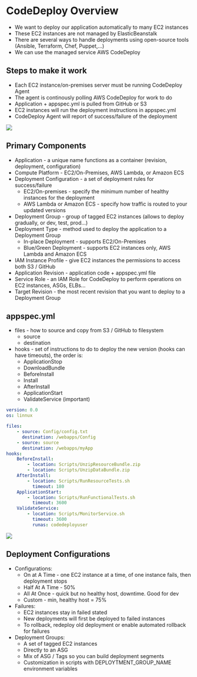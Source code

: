 # CodeDeploy Overview

- We want to deploy our application automatically to many EC2 instances
- These EC2 instances are not managed by ElasticBeanstalk
- There are several ways to handle deployments using open-source tools (Ansible, Terraform, Chef, Puppet,...)
- We can use the managed service AWS CodeDeploy

## Steps to make it work

- Each EC2 instance/on-premises server must be running CodeDeploy Agent
- The agent is continously polling AWS CodeDeploy for work to do
- Application + appspec.yml is pulled from GitHub or S3
- EC2 instances will run the deployment instructions in appspec.yml
- CodeDeploy Agent will report of success/failure of the deployment

![](2022-04-21-09-09-15.png)

## Primary Components

- Application - a unique name functions as a container (revision, deployment, configuration)
- Compute Platform - EC2/On-Premises, AWS Lambda, or Amazon ECS
- Deployment Configuration - a set of deployment rules for success/failure
    - EC2/On-premises - specify the minimum number of healthy instances for the deployment
    - AWS Lambda or Amazon ECS - specify how traffic is routed to your updated versions
- Deployment Group - group of tagged EC2 instances (allows to deploy gradually, or dev, test, prod...)
- Deployment Type - method used to deploy the application to a Deployment Group
    - In-place Deployment - supports EC2/On-Premises
    - Blue/Green Deployment - supports EC2 instances only, AWS Lambda and Amazon ECS
- IAM Instance Profile - give EC2 instances the permissions to access both S3 / GitHub
- Application Revision - application code + appspec.yml file
- Service Role - an IAM Role for CodeDeploy to perform operations on EC2 instances, ASGs, ELBs...
- Target Revision - the most recent revision that you want to deploy to a Deployment Group

## appspec.yml

- files - how to source and copy from S3 / GitHub to filesystem
    - source
    - destination
- hooks - set of instructions to do to deploy the new version (hooks can have timeouts), the order is:
    - ApplicationStop
    - DownloadBundle
    - BeforeInstall
    - Install
    - AfterInstall
    - ApplicationStart
    - ValidateService (important)

```yml
version: 0.0
os: linnux

files:
    - source: Config/config.txt
      destination: /webapps/Config
    - source: source
      destination: /webapps/myApp
hooks:
    BeforeInstall:
        - location: Scripts/UnzipResourceBundle.zip
        - location: Scripts/UnzipDataBundle.zip
    AfterInstall:
        - location: Scripts/RunResourceTests.sh
          timeout: 180
    ApplicationStart:
        - location: Scripts/RunFunctionalTests.sh
          timeout: 3600
    ValidateService:
        - location: Scripts/MonitorService.sh
          timeout: 3600
          runas: codedeployuser
```

![](2022-04-21-09-18-00.png)

## Deployment Configurations

- Configurations:
    - On at A Time - one EC2 instance at a time, of one instance fails, then deployment stops
    - Half At A Time - 50%
    - All At Once - quick but no healthy host, downtime. Good for dev
    - Custom - min, healthy host = 75%
- Failures:
    - EC2 instances stay in failed stated
    - New deployments will first be deployed to failed instances
    - To rollback, redeploy old deployment or enable automated rollback for failures
- Deployment Groups:
    - A set of tagged EC2 instances
    - Directly to an ASG
    - Mix of ASG / Tags so you can build deployment segments
    - Customization in scripts with DEPLOYTMENT_GROUP_NAME environment variables